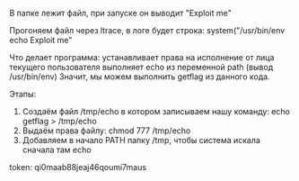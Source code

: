 В папке лежит файл, при запуске он выводит "Exploit me"

Прогоняем файл через ltrace, в логе будет строка:
	system("/usr/bin/env echo Exploit me"

Что делает программа:
	устанавливает права на исполнение от лица текущего пользователя
	выполняет echo из переменной path (вывод /usr/bin/env)
Значит, мы можем выполнить getflag из данного кода.	

Этапы:
1. Создаём файл /tmp/echo в котором записываем нашу команду: echo getflag > /tmp/echo
2. Выдаём права файлу: chmod 777 /tmp/echo
3. Добавляем в начало PATH папку /tmp, чтобы система искала сначала там echo

token: qi0maab88jeaj46qoumi7maus